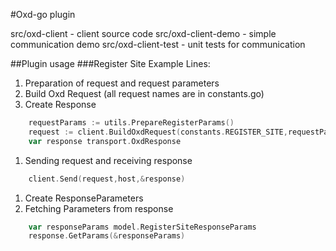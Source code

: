 #Oxd-go plugin

src/oxd-client - client source code
src/oxd-client-demo - simple communication demo
src/oxd-client-test - unit tests for communication


##Plugin usage
###Register Site Example
Lines:
1. Preparation of request and request parameters
2. Build Oxd Request (all request names are in constants.go)
3. Create Response
```go
    requestParams := utils.PrepareRegisterParams()
	request := client.BuildOxdRequest(constants.REGISTER_SITE,requestParams)
	var response transport.OxdResponse

```

1. Sending request and receiving response
```go
	client.Send(request,host,&response)
```

1. Create ResponseParameters
2. Fetching Parameters from response
```go
    var responseParams model.RegisterSiteResponseParams
	response.GetParams(&responseParams)
```